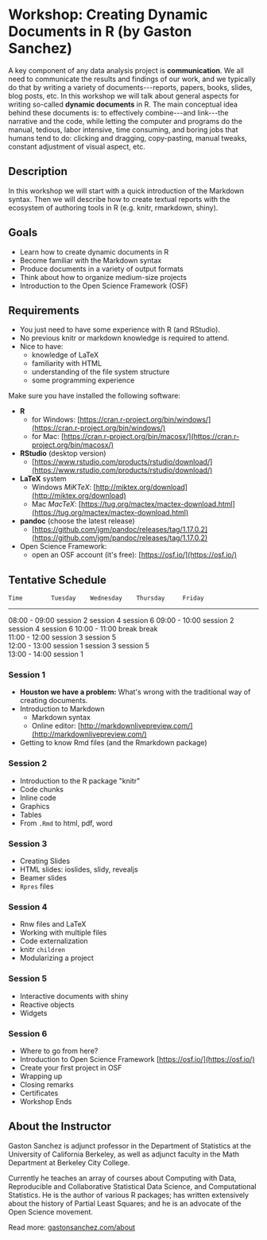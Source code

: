 # Workshop: Creating Dynamic Documents in R (by Gaston Sanchez)

A key component of any data analysis project is __communication__.
We all need to communicate the results and findings of our work, and
we typically do that by writing a variety of documents---reports, papers, 
books, slides, blog posts, etc. In this workshop we will talk about
general aspects for writing so-called __dynamic documents__ in R. 
The main conceptual idea behind these documents is: to effectively 
combine---and link---the narrative and the code, while letting the
computer and programs do the manual, tedious, labor intensive,
time consuming, and boring jobs that humans tend to do: clicking and dragging, 
copy-pasting, manual tweaks, constant adjustment of visual aspect, etc.


## Description

In this workshop we will start with a quick introduction of the Markdown 
syntax. Then we will describe how to create textual reports with the ecosystem 
of authoring tools in R (e.g. knitr, rmarkdown, shiny). 


## Goals

- Learn how to create dynamic documents in R
- Become familiar with the Markdown syntax
- Produce documents in a variety of output formats
- Think about how to organize medium-size projects
- Introduction to the Open Science Framework (OSF)


## Requirements

- You just need to have some experience with R (and RStudio).
- No previous knitr or markdown knowledge is required to attend.
- Nice to have:
    + knowledge of LaTeX
    + familiarity with HTML
    + understanding of the file system structure
    + some programming experience

Make sure you have installed the following software:

- __R__
	+ for Windows: [https://cran.r-project.org/bin/windows/](https://cran.r-project.org/bin/windows/)
	+ for Mac: [https://cran.r-project.org/bin/macosx/](https://cran.r-project.org/bin/macosx/)
- __RStudio__ (desktop version)
	+ [https://www.rstudio.com/products/rstudio/download/](https://www.rstudio.com/products/rstudio/download/)
- __LaTeX__ system
	+ Windows _MiKTeX_: [http://miktex.org/download](http://miktex.org/download)
	+ Mac _MacTeX_: [https://tug.org/mactex/mactex-download.html](https://tug.org/mactex/mactex-download.html)
- __pandoc__ (choose the latest release)
	+ [https://github.com/jgm/pandoc/releases/tag/1.17.0.2](https://github.com/jgm/pandoc/releases/tag/1.17.0.2)
- Open Science Framework:
	+ open an OSF account (it's free): [https://osf.io/](https://osf.io/)


## Tentative Schedule

    Time        Tuesday    Wednesday    Thursday     Friday
-------------  ---------  -----------  ----------  ----------
08:00 - 09:00             session 2    session 4   session 6
09:00 - 10:00             session 2    session 4   session 6
10:00 - 11:00             break        break        
11:00 - 12:00             session 3    session 5      
12:00 - 13:00  session 1  session 3    session 5    
13:00 - 14:00  session 1                        


### Session 1

- __Houston we have a problem:__ What's wrong with the traditional way
of creating documents.
- Introduction to Markdown
	+ Markdown syntax
	+ Online editor: [http://markdownlivepreview.com/](http://markdownlivepreview.com/)
- Getting to know Rmd files (and the Rmarkdown package)

### Session 2

- Introduction to the R package "knitr"
- Code chunks
- Inline code
- Graphics
- Tables
- From `.Rmd` to html, pdf, word

### Session 3

- Creating Slides
- HTML slides: ioslides, slidy, revealjs
- Beamer slides
- `Rpres` files

### Session 4

- Rnw files and LaTeX
- Working with multiple files
- Code externalization
- knitr `children`
- Modularizing a project

### Session 5

- Interactive documents with shiny
- Reactive objects
- Widgets

### Session 6

- Where to go from here?
- Introduction to Open Science Framework [https://osf.io/](https://osf.io/)
- Create your first project in OSF
- Wrapping up
- Closing remarks
- Certificates
- Workshop Ends


## About the Instructor

Gaston Sanchez is adjunct professor in the Department of Statistics at the
University of California Berkeley, as well as adjunct faculty in the 
Math Department at Berkeley City College.

Currently he teaches an array of courses about Computing with Data,
Reproducible and Collaborative Statistical Data Science, and Computational 
Statistics. He is the author of various R packages; has written extensively about 
the history of Partial Least Squares; and he is an advocate of the 
Open Science movement.

Read more: [gastonsanchez.com/about](http://gastonsanchez.com/about)
